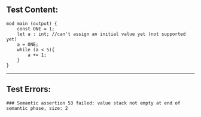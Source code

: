 
Test Content: 
-------------------------
```
mod main (output) {
    const ONE = 1;
    let a : int; //can't assign an initial value yet (not supported yet)
    a = ONE;
    while (a < 5){
        a += 1;
    }
}

```
------------------------

Test Errors:
-------------------------
```
### Semantic assertion 53 failed: value stack not empty at end of semantic phase, size: 2
```
